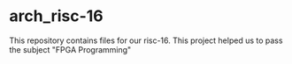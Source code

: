 # arch_risc-16

This repository contains files for our risc-16. This project helped us to pass the subject "FPGA Programming"